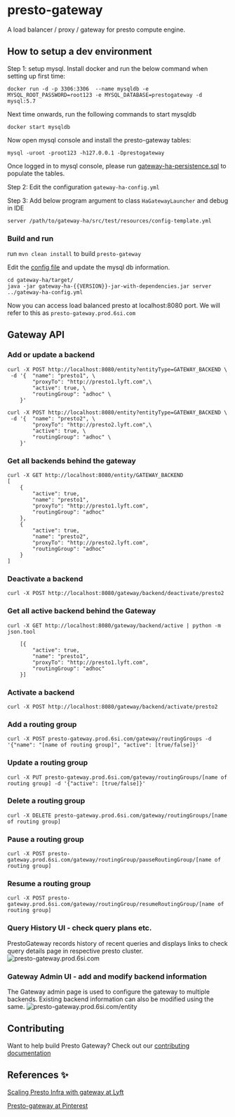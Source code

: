# presto-gateway

A load balancer / proxy / gateway for presto compute engine.

How to setup a dev environment
------------------------------
Step 1: setup mysql. Install docker and run the below command when setting up first time:
```$xslt
docker run -d -p 3306:3306  --name mysqldb -e MYSQL_ROOT_PASSWORD=root123 -e MYSQL_DATABASE=prestogateway -d mysql:5.7
```
Next time onwards, run the following commands to start mysqldb

```$xslt
docker start mysqldb
```
Now open mysql console and install the presto-gateway tables:
```$xslt
mysql -uroot -proot123 -h127.0.0.1 -Dprestogateway

```
Once logged in to mysql console, please run [gateway-ha-persistence.sql](/gateway-ha/src/migrations/gateway-ha.sql) to populate the tables.


Step 2: Edit the configuration `gateway-ha-config.yml`

Step 3: Add below program argument to class `HaGatewayLauncher` and debug in IDE 
```$xslt
server /path/to/gateway-ha/src/test/resources/config-template.yml
``` 
### Build and run
run `mvn clean install` to build `presto-gateway`

Edit the [config file](/gateway-ha/gateway-ha-config.yml) and update the mysql db information.

```
cd gateway-ha/target/
java -jar gateway-ha-{{VERSION}}-jar-with-dependencies.jar server ../gateway-ha-config.yml
```
Now you can access load balanced presto at localhost:8080 port. We will refer to this as `presto-gateway.prod.6si.com`
 
## Gateway API

### Add or update a backend
```$xslt
curl -X POST http://localhost:8080/entity?entityType=GATEWAY_BACKEND \
 -d '{  "name": "presto1", \ 
        "proxyTo": "http://presto1.lyft.com",\
        "active": true, \
        "routingGroup": "adhoc" \
    }'

curl -X POST http://localhost:8080/entity?entityType=GATEWAY_BACKEND \
 -d '{  "name": "presto2", \ 
        "proxyTo": "http://presto2.lyft.com",\
        "active": true, \
        "routingGroup": "adhoc" \
    }'

```

### Get all backends behind the gateway
```$xslt
curl -X GET http://localhost:8080/entity/GATEWAY_BACKEND
[
    {
        "active": true,
        "name": "presto1",
        "proxyTo": "http://presto1.lyft.com",
        "routingGroup": "adhoc"
    },
    {
        "active": true,
        "name": "presto2",
        "proxyTo": "http://presto2.lyft.com",
        "routingGroup": "adhoc"
    }
]
```

### Deactivate a backend
```$xslt
curl -X POST http://localhost:8080/gateway/backend/deactivate/presto2
```

### Get all active backend behind the Gateway

`curl -X GET http://localhost:8080/gateway/backend/active | python -m json.tool`
```
    [{
        "active": true,
        "name": "presto1",
        "proxyTo": "http://presto1.lyft.com",
        "routingGroup": "adhoc"
    }]
```

### Activate a backend
`curl -X POST http://localhost:8080/gateway/backend/activate/presto2`

### Add a routing group

`curl -X POST presto-gateway.prod.6si.com/gateway/routingGroups -d '{"name": "[name of routing group]", "active": [true/false]}'`

### Update a routing group

`curl -X PUT presto-gateway.prod.6si.com/gateway/routingGroups/[name of routing group] -d '{"active": [true/false]}'`

### Delete a routing group

`curl -X DELETE presto-gateway.prod.6si.com/gateway/routingGroups/[name of routing group]`

### Pause a routing group

`curl -X POST presto-gateway.prod.6si.com/gateway/routingGroup/pauseRoutingGroup/[name of routing group]`

### Resume a routing group

`curl -X POST presto-gateway.prod.6si.com/gateway/routingGroup/resumeRoutingGroup/[name of routing group]`


### Query History UI - check query plans etc.
PrestoGateway records history of recent queries and displays links to check query details page in respective presto cluster.  
![presto-gateway.prod.6si.com](/docs/assets/prestogateway_query_history.png) 

### Gateway Admin UI - add and modify backend information
The Gateway admin page is used to configure the gateway to multiple backends. Existing backend information can also be modified using the same.
![presto-gateway.prod.6si.com/entity](/docs/assets/prestogateway_ha_admin.png) 

## Contributing

Want to help build Presto Gateway? Check out our [contributing documentation](CONTRIBUTING.md)

References :sparkles:
--------------------
[Scaling Presto Infra with gateway at Lyft](https://eng.lyft.com/presto-infrastructure-at-lyft-b10adb9db01)

[Presto-gateway at Pinterest](https://medium.com/pinterest-engineering/presto-at-pinterest-a8bda7515e52)

